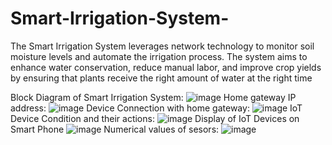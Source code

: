 # Smart-Irrigation-System-
The Smart Irrigation System leverages network technology to monitor soil moisture levels and automate the irrigation process. The system aims to enhance water conservation, reduce manual labor, and improve crop yields by ensuring that plants receive the right amount of water at the right time


Block Diagram of Smart Irrigation System: 
![image](https://github.com/MuradSiddiqui/Smart-Irrigation-System-/assets/109691430/5c6f00a0-484d-48e7-8ca7-a03c0657798d)
Home gateway IP address:
![image](https://github.com/MuradSiddiqui/Smart-Irrigation-System-/assets/109691430/09baf610-0f08-496c-922c-248468c023a3)
Device Connection with home gateway: 
![image](https://github.com/MuradSiddiqui/Smart-Irrigation-System-/assets/109691430/cd101286-e90c-4336-950f-83fd153010ae)
IoT Device Condition and their actions: 
![image](https://github.com/MuradSiddiqui/Smart-Irrigation-System-/assets/109691430/6b7e0b78-9bb8-48e4-aad0-b7a4c7692b2b)
Display of IoT Devices on Smart Phone 
![image](https://github.com/MuradSiddiqui/Smart-Irrigation-System-/assets/109691430/71e1068b-4eab-4801-967b-896909ed37c8)
Numerical values of sesors: 
![image](https://github.com/MuradSiddiqui/Smart-Irrigation-System-/assets/109691430/1366ec7d-14ef-4518-a7d4-d8e3aa58a14c)


